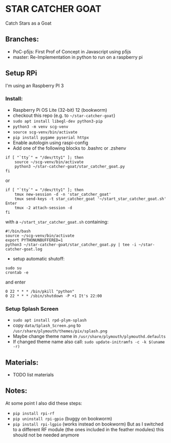 # STAR CATCHER GOAT

Catch Stars as a Goat

## Branches:
- PoC-p5js: First Prof of Concept in Javascript using p5js
- master: Re-Implementation in python to run on a raspberry pi

## Setup RPi

I'm using an Raspberry PI 3

### Install:
- Raspberry Pi OS Lite (32-bit) 12 (bookworm)
- checkout  this repo (e.g. to `~/star-catcher-goat`)
- `sudo apt install libegl-dev python3-pip`
- `python3 -m venv scg-venv`
- `source scg-venv/bin/activate`
- `pip install pygame pyserial httpx`
- Enable autologin using raspi-config
- Add one of the following blocks to .bashrc or .zshenv    
```
if [ "`tty`" = "/dev/tty1" ]; then
    source ~/scg-venv/bin/activate
    python3 ~/star-catcher-goat/star_catcher_goat.py
fi
```
or
```
if [ "`tty`" = "/dev/tty1" ]; then
    tmux new-session -d -n 'star_catcher_goat'
    tmux send-keys -t star_catcher_goat '~/start_star_catcher_goat.sh' Enter
    tmux -2 attach-session -d
fi
```
with a `~/start_star_catcher_goat.sh` containing:
```
#!/bin/bash
source ~/scg-venv/bin/activate
export PYTHONUNBUFFERED=1
python3 ~/star-catcher-goat/star_catcher_goat.py | tee -i ~/star-catcher-goat.log
```
- setup automatic shutoff:
```
sudo su
crontab -e
```
and enter
```
0 22 * * * /bin/pkill "python"
0 22 * * * /sbin/shutdown -P +1 It's 22:00
```


### Setup Splash Screen
- `sudo apt install rpd-plym-splash`
- copy `data/Splash_Screen.png` to `/usr/share/plymouth/themes/pix/splash.png`
- Maybe change theme name in `/usr/share/plymouth/plymouthd.defaults`
- If changed theme name also call: `sudo update-initramfs -c -k $(uname -r)`

## Materials:
- TODO list materials

## Notes:
At some point I also did these steps:
- `pip install rpi-rf`
- `pip uninstall rpi-gpio` (buggy on bookworm)
- `pip install rpi-lgpio` (works instead on bookworm)
But as I switched to a different RF module (the ones included in the feather modules) this should not be needed anymore